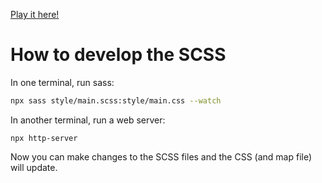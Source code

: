 [Play it here!](http://2048craft.org/)

# How to develop the SCSS

In one terminal, run sass:
```sh
npx sass style/main.scss:style/main.css --watch
```

In another terminal, run a web server:
```
npx http-server
```

Now you can make changes to the SCSS files and the CSS (and map file) will update.
